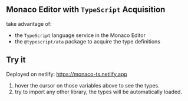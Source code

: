 ## Monaco Editor with `TypeScript` Acquisition

take advantage of:
- the `TypeScript` language service in the Monaco Editor
- the `@typescript/ata` package to acquire the type definitions


## Try it

Deployed on netlify: https://monaco-ts.netlify.app

1. hover the cursor on those variables above to see the types.
2. try to import any other library, the types will be automatically loaded.
